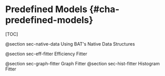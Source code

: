 Predefined Models {#cha-predefined-models}
=================

[TOC]

<!-- @todo Only describe how to use BAT, not to extend it -->

@section sec-native-data Using BAT's Native Data Structures

@section sec-eff-fitter Efficiency Fitter

@section sec-graph-fitter Graph Fitter
@section sec-hist-fitter Histogram Fitter
